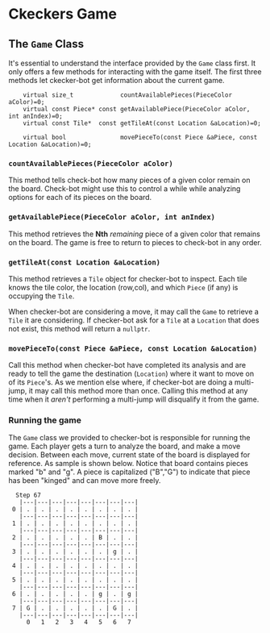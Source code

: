 # Ckeckers Game

## The `Game` Class

It's essential to understand the interface provided by the `Game` class first. It only offers a few methods for interacting with the game itself. The first three methods let ckecker-bot get information about the current game. 

```
    virtual size_t             countAvailablePieces(PieceColor aColor)=0;
    virtual const Piece* const getAvailablePiece(PieceColor aColor, int anIndex)=0;
    virtual const Tile*  const getTileAt(const Location &aLocation)=0;
    
    virtual bool               movePieceTo(const Piece &aPiece, const Location &aLocation)=0; 
```

### `countAvailablePieces(PieceColor aColor)` 
This method tells check-bot how many pieces of a given color remain on the board.  Check-bot might use this to control a while while analyzing options for each of its pieces on the board.

### `getAvailablePiece(PieceColor aColor, int anIndex)` 
This method retrieves the **Nth** _remaining_ piece of a given color that remains on the board. The game is free to return to pieces to check-bot in any order.  

### `getTileAt(const Location &aLocation)` 
This method retrieves a `Tile` object for checker-bot to inspect. Each tile knows the tile color, the location (row,col), and which `Piece` (if any) is occupying the `Tile`. 

When checker-bot are considering a move, it may call the `Game` to retrieve a `Tile` it are considering. If checker-bot ask for a `Tile` at a `Location` that does not exist, this method will return a `nullptr`.

### `movePieceTo(const Piece &aPiece, const Location &aLocation)` 
Call this method when checker-bot have completed its analysis and are ready to tell the game the destination (`Location`) where it want to move on of its `Piece`'s.  As we mention else where, if checker-bot are doing a multi-jump, it may call this method more than once. Calling this method at any time when it _aren't_ performing a multi-jump will disqualify it from the game.

### Running the game 

The `Game` class we provided to checker-bot is responsible for running the game. Each player gets a turn to analyze the board, and make a move decision. Between each move, current state of the board is displayed for reference. As sample is shown below.  Notice that board contains pieces marked "b" and "g". A piece is capitalized ("B","G") to indicate that piece has been "kinged" and can move more freely.

```
  Step 67
   |---|---|---|---|---|---|---|---|
 0 | . | . | . | . | . | . | . | . |
   |---|---|---|---|---|---|---|---|
 1 | . | . | . | . | . | . | . | . |
   |---|---|---|---|---|---|---|---|
 2 | . | . | . | . | . | B | . | . |
   |---|---|---|---|---|---|---|---|
 3 | . | . | . | . | . | . | g | . |
   |---|---|---|---|---|---|---|---|
 4 | . | . | . | . | . | . | . | . |
   |---|---|---|---|---|---|---|---|
 5 | . | . | . | . | . | . | . | . |
   |---|---|---|---|---|---|---|---|
 6 | . | . | . | . | . | g | . | g |
   |---|---|---|---|---|---|---|---|
 7 | G | . | . | . | . | . | G | . |
   |---|---|---|---|---|---|---|---|
     0   1   2   3   4   5   6   7
```

